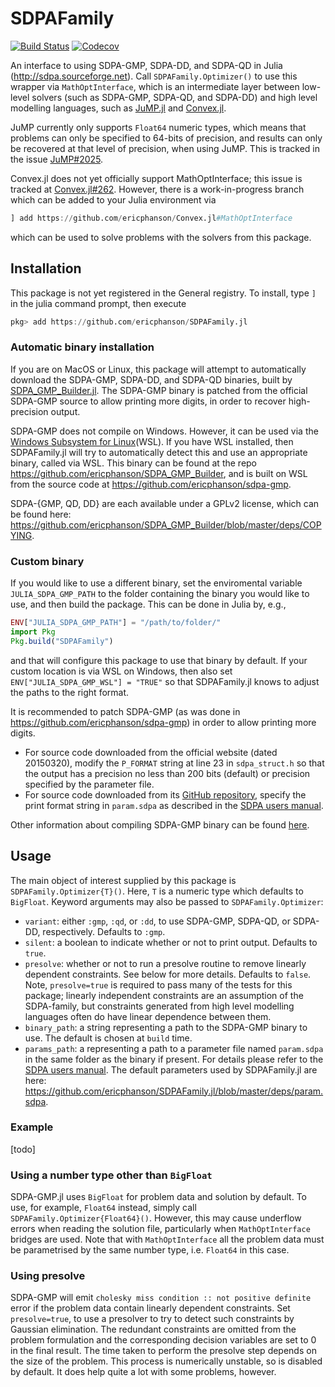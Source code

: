 # SDPAFamily

[![Build Status](https://travis-ci.com/ericphanson/SDPAFamily.jl.svg?branch=master)](https://travis-ci.com/ericphanson/SDPAFamily.jl)
[![Codecov](https://codecov.io/gh/ericphanson/SDPAFamily.jl/branch/master/graph/badge.svg)](https://codecov.io/gh/ericphanson/SDPAFamily.jl)

An interface to using SDPA-GMP, SDPA-DD, and SDPA-QD in Julia (<http://sdpa.sourceforge.net>). Call `SDPAFamily.Optimizer()` to use this wrapper via `MathOptInterface`, which is an intermediate layer between low-level solvers (such as SDPA-GMP, SDPA-QD, and SDPA-DD) and high level modelling languages, such as [JuMP.jl](https://github.com/JuliaOpt/JuMP.jl) and [Convex.jl](https://github.com/JuliaOpt/Convex.jl/).

JuMP currently only supports `Float64` numeric types, which means that problems can only be specified to 64-bits of precision, and results can only be recovered at that level of precision, when using JuMP. This is tracked in the issue [JuMP#2025](https://github.com/JuliaOpt/JuMP.jl/issues/2025).

Convex.jl does not yet officially support MathOptInterface; this issue is tracked at [Convex.jl#262](https://github.com/JuliaOpt/Convex.jl/issues/262). However, there is a work-in-progress branch which can be added to your Julia environment via
```julia
] add https://github.com/ericphanson/Convex.jl#MathOptInterface
```
which can be used to solve problems with the solvers from this package.

## Installation

This package is not yet registered in the General registry. To install, type `]` in the julia command prompt, then execute

```julia
pkg> add https://github.com/ericphanson/SDPAFamily.jl
```

### Automatic binary installation

If you are on MacOS or Linux, this package will attempt to automatically download the SDPA-GMP, SDPA-DD, and SDPA-QD binaries, built by [SDPA_GMP_Builder.jl](https://github.com/ericphanson/SDPA_GMP_Builder). The SDPA-GMP binary is patched from the official SDPA-GMP source to allow printing more digits, in order to recover high-precision output.

SDPA-GMP does not compile on Windows. However, it can be used via the [Windows Subsystem for Linux](https://docs.microsoft.com/en-us/windows/wsl/about)(WSL). If you have WSL installed, then SDPAFamily.jl will try to automatically detect this and use an appropriate binary, called via WSL. This binary can be found at the repo <https://github.com/ericphanson/SDPA_GMP_Builder>, and is built on WSL from the source code at <https://github.com/ericphanson/sdpa-gmp>.

SDPA-{GMP, QD, DD} are each available under a GPLv2 license, which can be found here: <https://github.com/ericphanson/SDPA_GMP_Builder/blob/master/deps/COPYING>.

### Custom binary

If you would like to use a different binary, set the enviromental variable `JULIA_SDPA_GMP_PATH` to the folder containing the binary you would like to use, and then build the package. This can be done in Julia by, e.g.,

```julia
ENV["JULIA_SDPA_GMP_PATH"] = "/path/to/folder/"
import Pkg
Pkg.build("SDPAFamily")
```

and that will configure this package to use that binary by default. If your custom location is via WSL on Windows, then also set `ENV["JULIA_SDPA_GMP_WSL"] = "TRUE"` so that SDPAFamily.jl knows to adjust the paths to the right format.

It is recommended to patch SDPA-GMP (as was done in <https://github.com/ericphanson/sdpa-gmp>) in order to allow printing more digits.

* For source code downloaded from the official website (dated 20150320), modify the `P_FORMAT` string at line 23 in `sdpa_struct.h` so that the output has a precision no less than 200 bits (default) or precision specified by the parameter file. 
* For source code downloaded from its [GitHub repository](https://github.com/nakatamaho/sdpa-gmp), specify the print format string in `param.sdpa` as described in the [SDPA users manual](https://sourceforge.net/projects/sdpa/files/sdpa/sdpa.7.1.1.manual.20080618.pdf).

Other information about compiling SDPA-GMP binary can be found [here](https://sourceforge.net/projects/sdpa/files/sdpa-gmp/sdpa-gmp.7.1.2-install.txt).

## Usage

The main object of interest supplied by this package is `SDPAFamily.Optimizer{T}()`. Here, `T` is a numeric type which defaults to `BigFloat`. Keyword arguments may also be passed to `SDPAFamily.Optimizer`:

* `variant`: either `:gmp`, `:qd`, or `:dd`, to use SDPA-GMP, SDPA-QD, or SDPA-DD, respectively. Defaults to `:gmp`.
* `silent`: a boolean to indicate whether or not to print output. Defaults to `true`.
* `presolve`: whether or not to run a presolve routine to remove linearly dependent constraints. See below for more details. Defaults to `false`. Note, `presolve=true` is required to pass many of the tests for this package; linearly independent constraints are an assumption of the SDPA-family, but constraints generated from high level modelling languages often do have linear dependence between them.
* `binary_path`: a string representing a path to the SDPA-GMP binary to use. The default is chosen at `build` time.
* `params_path`: a representing a path to a parameter file named `param.sdpa` in the same folder as the binary if present. For details please refer to the [SDPA users manual](https://sourceforge.net/projects/sdpa/files/sdpa/sdpa.7.1.1.manual.20080618.pdf). The default parameters used by SDPAFamily.jl are here: <https://github.com/ericphanson/SDPAFamily.jl/blob/master/deps/param.sdpa>.

### Example

[todo]

### Using a number type other than `BigFloat`

SDPA-GMP.jl uses `BigFloat` for problem data and solution by default. To use, for example, `Float64` instead, simply call `SDPAFamily.Optimizer{Float64}()`. However, this may cause underflow errors when reading the solution file, particularly when `MathOptInterface` bridges are used. Note that with `MathOptInterface` all the problem data must be parametrised by the same number type, i.e. `Float64` in this case.

### Using presolve

SDPA-GMP will emit `cholesky miss condition :: not positive definite` error if the problem data contain linearly dependent constraints. Set `presolve=true`, to use a presolver to try to detect such constraints by Gaussian elimination. The redundant constraints are omitted from the problem formulation and the corresponding decision variables are set to 0 in the final result. The time taken to perform the presolve step depends on the size of the problem. This process is numerically unstable, so is disabled by default. It does help quite a lot with some problems, however.
